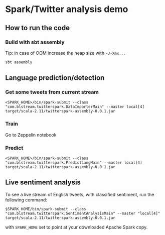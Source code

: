 # Spark/Twitter analysis demo

## How to run the code

### Build with sbt assembly

Tip: in case of OOM increase the heap size with ``-J-Xmx...``

```scala
sbt assembly
```

## Language prediction/detection

### Get some tweets from current stream

```shell
<SPARK_HOME>/bin/spark-submit --class "com.blstream.twitterspark.DataImporterMain" --master local[4] target/scala-2.11/twitterspark-assembly-0.0.1.jar
```

### Train

Go to Zeppelin notebook

### Predict

```shell
<SPARK_HOME>/bin/spark-submit --class "com.blstream.twitterspark.PredictLangMain" --master local[4] target/scala-2.11/twitterspark-assembly-0.0.1.jar
```

## Live sentiment analysis

To see a live stream of English tweets, with classified sentiment, run the following command:

```shell
$SPARK_HOME/bin/spark-submit --class "com.blstream.twitterspark.SentimentAnalysisMain" --master "local[4]" target/scala-2.11/twitterspark-assembly-0.0.1.jar
```

with `SPARK_HOME` set to point at your downloaded Apache Spark copy.